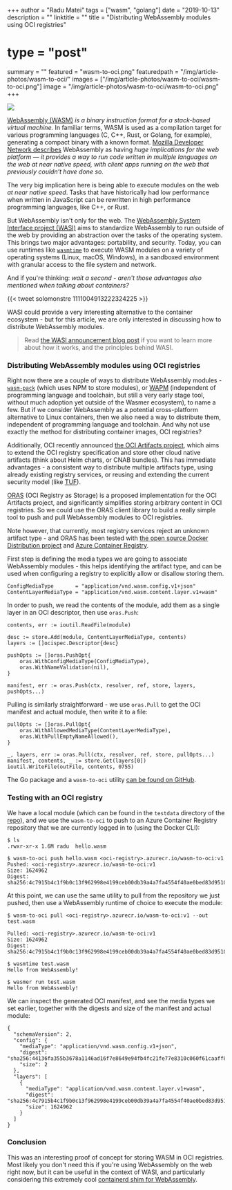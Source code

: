 +++
author = "Radu Matei"
tags = ["wasm", "golang"]
date = "2019-10-13"
description = ""
linktitle = ""
title = "Distributing WebAssembly modules using OCI registries"
# type = "post"
summary = ""
featured = "wasm-to-oci.png"
featuredpath = "/img/article-photos/wasm-to-oci/"
images = ["/img/article-photos/wasm-to-oci/wasm-to-oci.png"]
image = "/img/article-photos/wasm-to-oci/wasm-to-oci.png"
+++

![](/img/article-photos/wasm-to-oci/wasm-to-oci.png)

[WebAssembly (WASM)][wasm] _is a binary instruction format for a stack-based virtual machine._ In familiar terms, WASM is used as a compilation target for various programming languages (C, C++, Rust, or Golang, for example), generating a compact binary with a known format. [Mozilla Developer Network describes][mdn-concepts] WebAssembly as having _huge implications for the web platform — it provides a way to run code written in multiple languages on the web at near native speed, with client apps running on the web that previously couldn’t have done so._

The very big implication here is being able to execute modules on the web _at near native speed_. Tasks that have historically had low performance when written in JavaScript can be rewritten in high performance programming languages, like C++, or Rust.

But WebAssembly isn't only for the web. The [WebAssembly System Interface project (WASI)][wasi-announcement] aims to standardize WebAssembly to run outside of the web by providing an abstraction over the tasks of the operating system. This brings two major advantages: portability, and security. Today, you can use runtimes like [`wasmtime`][wasmtime] to execute WASM modules on a variety of operating systems (Linux, macOS, Windows), in a sandboxed environment with granular access to the file system and network.

And if you're thinking: _wait a second - aren't those advantages also mentioned when talking about containers?_

{{< tweet solomonstre 1111004913222324225 >}}

WASI could provide a very interesting alternative to the container ecosystem - but for this article, we are only interested in discussing how to distribute WebAssembly modules.

> Read [the WASI announcement blog post][wasi-announcement] if you want to learn more about how it works, and the principles behind WASI.

### Distributing WebAssembly modules using OCI registries

Right now there are a couple of ways to distribute WebAssembly modules - [`wasm-pack`][wasm-pack-publish] (which uses NPM to store modules), or [WAPM][wapm] (independent of programming language and toolchain, but still a very early stage tool, without much adoption yet outside of the Wasmer ecosystem), to name a few. But if we consider WebAssembly as a potential cross-platform alternative to Linux containers, then we also need a way to distribute them, independent of programming language and toolchain. And why not use exactly the method for distributing container images, OCI registries?

Additionally, OCI recently announced [the OCI Artifacts project][oci-artifacts], which aims to extend the OCI registry specification and store other cloud native artifacts (think about Helm charts, or CNAB bundles). This has immediate advantages - a consistent way to distribute multiple artifacts type, using already existing registry services, or reusing and extending the current security model (like [TUF][tuf]).

[ORAS][oras] (OCI Registry as Storage) is a proposed implementation for the OCI Artifacts project, and significantly simplifies storing arbitrary content in OCI registries. So we could use the ORAS client library to build a really simple tool to push and pull WebAssembly modules to OCI registries.

Note however, that currently, most registry services reject an unknown artifact type - and ORAS has been tested with [the open source Docker Distribution project][distribution] and [Azure Container Registry][acr].

First step is defining the media types we are going to associate WebAssembly modules - this helps identifying the artifact type, and can be used when configuring a registry to explicitly allow or disallow storing them.

```
ConfigMediaType       = "application/vnd.wasm.config.v1+json"
ContentLayerMediaType = "application/vnd.wasm.content.layer.v1+wasm"
```

In order to push, we read the contents of the module, add them as a single layer in an OCI descriptor, then use `oras.Push`:

```
contents, err := ioutil.ReadFile(module)

desc := store.Add(module, ContentLayerMediaType, contents)
layers := []ocispec.Descriptor{desc}

pushOpts := []oras.PushOpt{
	oras.WithConfigMediaType(ConfigMediaType),
	oras.WithNameValidation(nil),
}

manifest, err := oras.Push(ctx, resolver, ref, store, layers, pushOpts...)
```

Pulling is similarly straightforward - we use `oras.Pull` to get the OCI manifest and actual module, then write it to a file:

```
pullOpts := []oras.PullOpt{
	oras.WithAllowedMediaType(ContentLayerMediaType),
	oras.WithPullEmptyNameAllowed(),
}

_, layers, err := oras.Pull(ctx, resolver, ref, store, pullOpts...)
manifest, contents, _ := store.Get(layers[0])
ioutil.WriteFile(outFile, contents, 0755)
```

The Go package and a `wasm-to-oci` utility [can be found on GitHub][wasm-to-oci].

### Testing with an OCI registry

We have a local module (which can be found in the `testdata` directory of the [repo][wasm-to-oci]), and we use the `wasm-to-oci` to push to an Azure Container Registry repository that we are currently logged in to (using the Docker CLI):

```
$ ls
.rwxr-xr-x 1.6M radu  hello.wasm

$ wasm-to-oci push hello.wasm <oci-registry>.azurecr.io/wasm-to-oci:v1
Pushed: <oci-registry>.azurecr.io/wasm-to-oci:v1
Size: 1624962
Digest: sha256:4c7915b4c1f9b0c13f962998e4199ceb00db39a4a7fa4554f40ae0bed83d9510
```

At this point, we can use the same utility to pull from the repository we just pushed, then use a WebAssembly runtime of choice to execute the module:

```
$ wasm-to-oci pull <oci-registry>.azurecr.io/wasm-to-oci:v1 --out test.wasm

Pulled: <oci-registry>.azurecr.io/wasm-to-oci:v1
Size: 1624962
Digest: sha256:4c7915b4c1f9b0c13f962998e4199ceb00db39a4a7fa4554f40ae0bed83d9510

$ wasmtime test.wasm
Hello from WebAssembly!

$ wasmer run test.wasm
Hello from WebAssembly!
```

We can inspect the generated OCI manifest, and see the media types we set earlier, together with the digests and size of the manifest and actual module:

```
{
  "schemaVersion": 2,
  "config": {
    "mediaType": "application/vnd.wasm.config.v1+json",
    "digest": "sha256:44136fa355b3678a1146ad16f7e8649e94fb4fc21fe77e8310c060f61caaff8a",
    "size": 2
  },
  "layers": [
    {
      "mediaType": "application/vnd.wasm.content.layer.v1+wasm",
      "digest": "sha256:4c7915b4c1f9b0c13f962998e4199ceb00db39a4a7fa4554f40ae0bed83d9510",
      "size": 1624962
    }
  ]
}
```

### Conclusion

This was an interesting proof of concept for storing WASM in OCI registries. Most likely you don't need this if you're using WebAssembly on the web right now, but it can be useful in the context of WASI, and particularly considering this extremely cool [containerd shim for WebAssembly][containerd-wasm].

[wasm]: https://webassembly.org
[wasi]: https://wasi.dev
[wasi-announcement]: https://hacks.mozilla.org/2019/03/standardizing-wasi-a-webassembly-system-interface/
[wasi-talk]: https://www.youtube.com/watch?v=fh9WXPu0hw8
[mdn-wasm]: https://developer.mozilla.org/en-US/docs/WebAssembly
[mdn-concepts]: https://developer.mozilla.org/en-US/docs/WebAssembly/Concepts
[wasm-pack-publish]: https://rustwasm.github.io/wasm-pack/book/commands/pack-and-publish.html
[wapm]: https://wapm.io/
[oci-artifacts]: https://github.com/opencontainers/artifacts
[wasmtime]: https://github.com/CraneStation/wasmtime
[tuf]: https://theupdateframework.github.io/
[oras]: https://github.com/deislabs/oras
[distribution]: https://github.com/docker/distribution
[acr]: https://docs.microsoft.com/en-us/azure/container-registry
[wasm-to-oci]: https://github.com/engineerd/wasm-to-oci
[containerd-wasm]: https://github.com/dmcgowan/containerd-wasm

